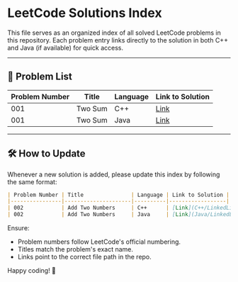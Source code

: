# LeetCode Solutions Index

This file serves as an organized index of all solved LeetCode problems in this repository. Each problem entry links directly to the solution in both C++ and Java (if available) for quick access.

---

## 📌 Problem List

| Problem Number | Title               | Language | Link to Solution |
|----------------|---------------------|----------|------------------|
| 001            | Two Sum             | C++      | [Link](C++/Arrays/001_Two_Sum.cpp) |
| 001            | Two Sum             | Java     | [Link](Java/Arrays/001_Two_Sum.java) |

---

## 🛠️ How to Update

Whenever a new solution is added, please update this index by following the same format:

```markdown
| Problem Number | Title               | Language | Link to Solution |
|----------------|---------------------|----------|------------------|
| 002            | Add Two Numbers     | C++      | [Link](C++/LinkedLists/002_Add_Two_Numbers.cpp) |
| 002            | Add Two Numbers     | Java     | [Link](Java/LinkedLists/002_Add_Two_Numbers.java) |
```

Ensure:
- Problem numbers follow LeetCode's official numbering.
- Titles match the problem's exact name.
- Links point to the correct file path in the repo.

Happy coding! 🚀

